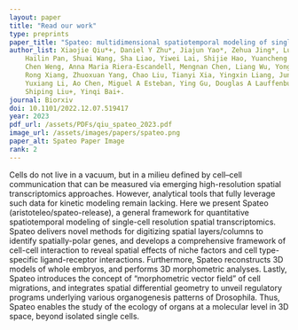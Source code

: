 ```yaml
---
layout: paper
title: "Read our work"
type: preprints
paper_title: "Spateo: multidimensional spatiotemporal modeling of single-cell spatial transcriptomics"
author_list: Xiaojie Qiu*+, Daniel Y Zhu*, Jiajun Yao*, Zehua Jing*, Lulu Zuo*, Mingyue Wang, Kyung Hoi Joseph Min, 
    Hailin Pan, Shuai Wang, Sha Liao, Yiwei Lai, Shijie Hao, Yuancheng Ryan Lu, Matthew Hill, Jorge D Martin-Rufino, 
    Chen Weng, Anna Maria Riera-Escandell, Mengnan Chen, Liang Wu, Yong Zhang, Xiaoyu Wei, Mei Li, Xin Huang, 
    Rong Xiang, Zhuoxuan Yang, Chao Liu, Tianyi Xia, Yingxin Liang, Junqiang Xu, Qinan Hu, Yuhui Hu, Hongmei Zhu, 
    Yuxiang Li, Ao Chen, Miguel A Esteban, Ying Gu, Douglas A Lauffenburger, Xun Xu, Longqi Liu, Jonathan S Weissman+, 
    Shiping Liu+, Yinqi Bai+.
journal: Biorxiv
doi: 10.1101/2022.12.07.519417
year: 2023
pdf_url: /assets/PDFs/qiu_spateo_2023.pdf
image_url: /assets/images/papers/spateo.png
paper_alt: Spateo Paper Image
rank: 2
---
```


Cells do not live in a vacuum, but in a milieu defined by cell–cell communication that can be measured via emerging 
high-resolution spatial transcriptomics approaches. However, analytical tools that fully leverage such data for kinetic 
modeling remain lacking. Here we present Spateo (aristoteleo/spateo-release), a general framework for quantitative 
spatiotemporal modeling of single-cell resolution spatial transcriptomics. Spateo delivers novel methods for digitizing 
spatial layers/columns to identify spatially-polar genes, and develops a comprehensive framework of cell-cell 
interaction to reveal spatial effects of niche factors and cell type-specific ligand-receptor interactions. 
Furthermore, Spateo reconstructs 3D models of whole embryos, and performs 3D morphometric analyses. Lastly, Spateo 
introduces the concept of “morphometric vector field” of cell migrations, and integrates spatial differential geometry 
to unveil regulatory programs underlying various organogenesis patterns of Drosophila. Thus, Spateo enables the study 
of the ecology of organs at a molecular level in 3D space, beyond isolated single cells.